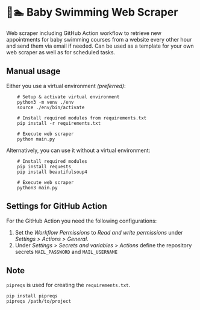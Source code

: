 # 👶🏊‍ Baby Swimming Web Scraper

Web scraper including GitHub Action workflow to retrieve new appointments for baby swimming courses from a website every other hour and send them via email if needed. Can be used as a template for your own web scraper as well as for scheduled tasks.

## Manual usage

Either you use a virtual environment *(preferred)*:

        # Setup & activate virtual environment
        python3 -m venv ./env
        source ./env/bin/activate
        
        # Install required modules from requirements.txt
        pip install -r requirements.txt
        
        # Execute web scraper
        python main.py
        
Alternatively, you can use it without a virtual environment:

        # Install required modules
        pip install requests
        pip install beautifulsoup4
        
        # Execute web scraper
        python3 main.py

## Settings for GitHub Action

For the GitHub Action you need the following configurations:

1. Set the *Workflow Permissions* to *Read and write permissions* under *Settings > Actions > General*.
2. Under *Settings > Secrets and variables > Actions* define the repository secrets `MAIL_PASSWORD` and `MAIL_USERNAME`

## Note
`pipreqs` is used for creating the `requirements.txt`. 

    pip install pipreqs
    pipreqs /path/to/project
